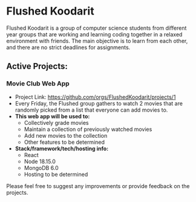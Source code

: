 # Flushed Koodarit

Flushed Koodarit is a group of computer science students from different year groups that are working and learning coding together in a relaxed environment with friends. The main objective is to learn from each other, and there are no strict deadlines for assignments.

## Active Projects:
### Movie Club Web App
  - Project Link: https://github.com/orgs/FlushedKoodarit/projects/1
  - Every Friday, the Flushed group gathers to watch 2 movies that are randomly picked from a list that everyone can add movies to.
  - **This web app will be used to:**
    - Collectively grade movies
    - Maintain a collection of previously watched movies
    - Add new movies to the collection
    - Other features to be determined
  - **Stack/framework/tech/hosting info:**
    - React
    - Node 18.15.0
    - MongoDB 6.0
    - Hosting to be determined

Please feel free to suggest any improvements or provide feedback on the projects.
